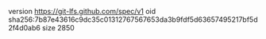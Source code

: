 version https://git-lfs.github.com/spec/v1
oid sha256:7b87e43616c9dc35c01312767567653da3b9fdf5d63657495217bf5d2f4d0ab6
size 2850
